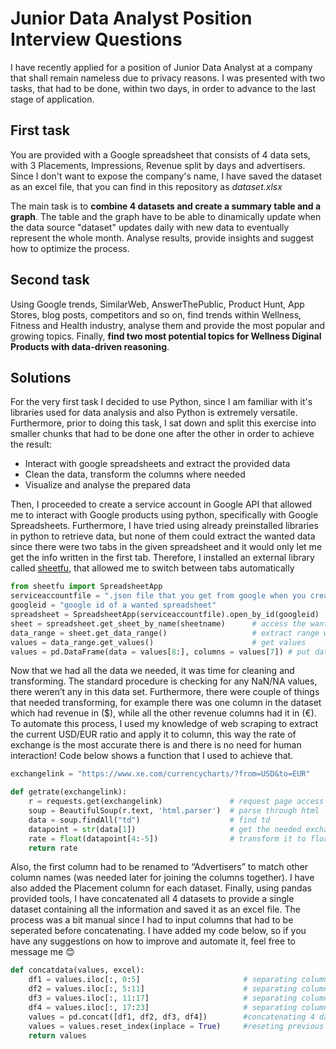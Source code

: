 # Junior Data Analyst Position Interview Questions

I have recently applied for a position of Junior Data Analyst at a company that shall remain nameless due to privacy reasons. 
I was presented with two tasks, that had to be done, within two days, in order to advance to the last stage of application.

## First task

You are provided with a Google spreadsheet that consists of 4 data sets, with 3 Placements, Impressions, Revenue split by days and advertisers. Since I don't want to expose the company's name, I have saved the dataset as an excel file, that you can find in this repository as *dataset.xlsx*

The main task is to **combine 4 datasets and create a summary table and a graph**. The table and the graph have to be able to dinamically update when the data source "dataset" updates daily with new data to eventually represent the whole month. Analyse results, provide insights and suggest how to optimize the process.

## Second task

Using Google trends, SimilarWeb, AnswerThePublic, Product Hunt, App Stores, blog posts, competitors and so on, find trends within Wellness, Fitness and Health industry, analyse them and provide the most popular and growing topics. Finally, **find two most potential topics for Wellness Diginal Products with data-driven reasoning**.

## Solutions

For the very first task I decided to use Python, since I am familiar with it's libraries used for data analysis and also Python is extremely versatile. Furthermore, prior to doing this task, I sat down and split this exercise into smaller chunks that had to be done one after the other in order to achieve the result:
- Interact with google spreadsheets and extract the provided data
- Clean the data, transform the columns where needed
- Visualize and analyse the prepared data

Then, I proceeded to create a service account in Google API that allowed me to interact with Google products using python, specifically with Google Spreadsheets. Furthermore, I have tried using already preinstalled libraries in python to retrieve data, but none of them could extract the wanted data since there were two tabs in the given spreadsheet and it would only let me get the info written in the first tab. Therefore, I installed an external library called [sheetfu](https://github.com/socialpoint-labs/sheetfu), that allowed me to switch between tabs automatically
```python
from sheetfu import SpreadsheetApp
serviceaccountfile = ".json file that you get from google when you create service account"
googleid = "google id of a wanted spreadsheet"
spreadsheet = SpreadsheetApp(serviceaccountfile).open_by_id(googleid)
sheet = spreadsheet.get_sheet_by_name(sheetname)      # access the wanted tab
data_range = sheet.get_data_range()                   # extract range where the data is
values = data_range.get_values()                      # get values
values = pd.DataFrame(data = values[8:], columns = values[7]) # put data into pandas dataframe
```
Now that we had all the data we needed, it was time for cleaning and transforming. The standard procedure is checking for any NaN/NA values, there weren’t any in this data set. Furthermore, there were couple of things that needed transforming, for example there was one column in the dataset which had revenue in ($), while all the other revenue columns had it in (€). To automate this process, I used my knowledge of web scraping to extract the current USD/EUR ratio and apply it to column, this way the rate of exchange is the most accurate there is and there is no need for human interaction! Code below shows a function that I used to achieve that. 
```python
exchangelink = "https://www.xe.com/currencycharts/?from=USD&to=EUR"

def getrate(exchangelink):
    r = requests.get(exchangelink)               # request page access
    soup = BeautifulSoup(r.text, 'html.parser')  # parse through html
    data = soup.findAll("td")                    # find td
    datapoint = str(data[1])                     # get the needed exchange rate
    rate = float(datapoint[4:-5])                # transform it to float
    return rate
```
Also, the first column had to be renamed to “Advertisers” to match other column names (was needed later for joining the columns together). I have also added the Placement column for each dataset. Finally, using pandas provided tools, I have concatenated all 4 datasets to provide a single dataset containing all the information and saved it as an excel file. The process was a bit manual since I had to input columns that had to be seperated before concatenating. I have added my code below, so if you have any suggestions on how to improve and automate it, feel free to message me :blush:
```python
def concatdata(values, excel):
    df1 = values.iloc[:, 0:5]                       # separating columns manually
    df2 = values.iloc[:, 5:11]                      # separating columns manually
    df3 = values.iloc[:, 11:17]                     # separating columns manually
    df4 = values.iloc[:, 17:23]                     # separating columns manually
    values = pd.concat([df1, df2, df3, df4])        #concatenating 4 datasets together
    values = values.reset_index(inplace = True)     #reseting previous index
    return values
```
